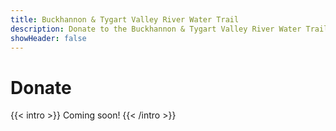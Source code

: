 ```yaml
---
title: Buckhannon & Tygart Valley River Water Trail
description: Donate to the Buckhannon & Tygart Valley River Water Trail.
showHeader: false
---
```


# Donate

{{< intro >}}
Coming soon! 
{{< /intro >}}
